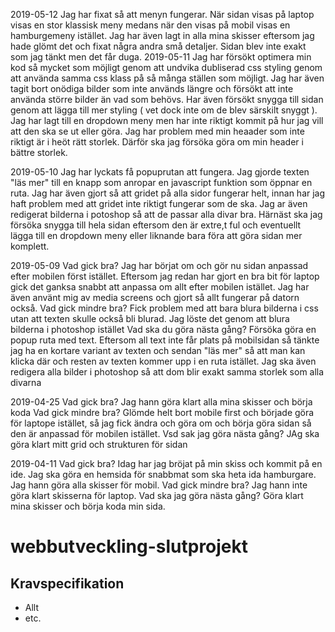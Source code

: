 2019-05-12
Jag har fixat så att menyn fungerar. När sidan visas på laptop visas en stor klassisk meny medans när den visas på mobil visas en hamburgemeny istället. Jag har även lagt in alla mina skisser eftersom jag hade glömt det och fixat några andra små detaljer. Sidan blev inte exakt som jag tänkt men det får duga. 
2019-05-11
Jag har försökt optimera min kod så mycket som möjligt genom att undvika dubliserad css styling genom att använda samma css klass på så många ställen som möjligt. Jag har även tagit bort onödiga bilder som inte används längre och försökt att inte använda större bilder än vad som behövs. Har även försökt snygga till sidan genom att lägga till mer styling ( vet dock inte om de blev särskilt snyggt ). 
Jag har lagt till en dropdown meny men har inte riktigt kommit på hur jag vill att den ska se ut eller göra. Jag har problem med min heaader som inte riktigt är i heöt rätt storlek. Därför ska jag försöka göra om min header i bättre storlek. 

2019-05-10
Jag har lyckats få popuprutan att fungera. Jag gjorde texten "läs mer" till en knapp som anropar en javascript funktion som öppnar en ruta. Jag har även gjort så att gridet på alla sidor fungerar helt, innan har jag haft problem med att gridet inte riktigt fungerar som de ska. Jag ar även redigerat bilderna i potoshop så att de passar alla divar bra. Härnäst ska jag försöka snygga till hela sidan eftersom den är extre,t ful och eventuellt lägga till en dropdown meny eller liknande bara föra att göra sidan mer komplett. 

2019-05-09
Vad gick bra?
Jag har börjat om och gör nu sidan anpassad efter mobilen först istället. Eftersom jag redan har gjort en bra bit för laptop gick det ganksa snabbt att anpassa om allt efter mobilen istället. Jag har även använt mig av media screens och gjort så allt fungerar på datorn också.
Vad gick mindre bra? 
Fick problem med att bara blura bilderna i css utan att texten skulle också bli blurad. Jag löste det genom att blura bilderna i photoshop istället
Vad ska du göra nästa gång?
Försöka göra en popup ruta med text. Eftersom all text inte får plats på mobilsidan så tänkte jag ha en kortare variant av texten och sendan "läs mer" så att man kan klicka där och resten av texten kommer upp i en ruta istället. Jag ska även redigera alla bilder i photoshop så att dom blir exakt samma storlek som alla divarna

2019-04-25
Vad gick bra? 
Jag hann göra klart alla mina skisser och börja koda
Vad gick mindre bra?
Glömde helt bort mobile first och började göra för laptope istället, så jag fick ändra och göra om och börja göra sidan så den är anpassad för mobilen istället. 
Vsd sak jag göra nästa gång?
JAg ska göra klart mitt grid och strukturen för sidan


2019-04-11
Vad gick bra? 
Idag har jag bröjat på min skiss och kommit på en ide. Jag ska göra en hemsida för snabbmat som ska heta ida hamburgare. Jag hann göra alla skisser för mobil.
Vad gick mindre bra? 
Jag hann inte göra klart skisserna för laptop.
Vad ska jag göra nästa gång?
Göra klart mina skisser och börja koda min sida. 


# webbutveckling-slutprojekt


## Kravspecifikation
* Allt
* etc.
